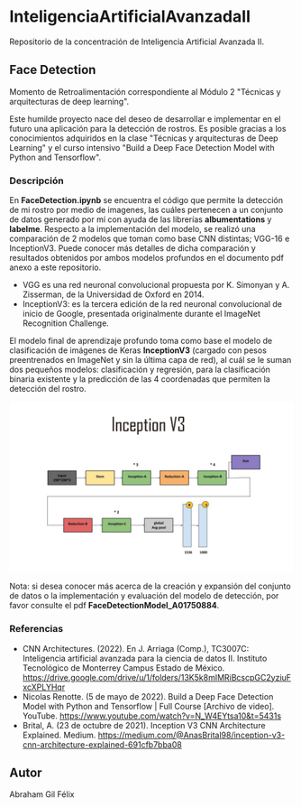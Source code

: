 # InteligenciaArtificialAvanzadaII
Repositorio de la concentración de Inteligencia Artificial Avanzada II.


## Face Detection

Momento de Retroalimentación correspondiente al Módulo 2 "Técnicas y arquitecturas de deep learning".

Este humilde proyecto nace del deseo de desarrollar e implementar en el futuro una aplicación para la detección de rostros. Es posible gracias a los conocimientos adquiridos en la clase "Técnicas y arquitecturas de Deep Learning" y el curso intensivo "Build a Deep Face Detection Model with Python and Tensorflow".

### Descripción

En **FaceDetection.ipynb** se encuentra el código que permite la detección de mi rostro por medio de imagenes, las cuáles pertenecen a un conjunto de datos generado por mí con ayuda de las librerías **albumentations** y **labelme**. Respecto a la implementación del modelo, se realizó una comparación de 2 modelos que toman como base CNN distintas; VGG-16 e InceptionV3. Puede conocer más detalles de dicha comparación y resultados obtenidos por ambos modelos profundos en el documento pdf anexo a este repositorio. 

* VGG es una red neuronal convolucional propuesta por K. Simonyan y A. Zisserman, de la Universidad de Oxford en 2014.
* InceptionV3: es la tercera edición de la red neuronal convolucional de inicio de Google, presentada originalmente durante el ImageNet Recognition Challenge.

El modelo final de aprendizaje profundo toma como base el modelo de clasificación de imágenes de Keras **InceptionV3** (cargado con pesos preentrenados en ImageNet y sin la última capa de red), al cuál se le suman dos pequeños modelos: clasificación y regresión, para la clasificación binaria existente y la predicción de las 4 coordenadas que permiten la detección del rostro. 

![Screenshot](inceptionv3.jpeg)

Nota: si desea conocer más acerca de la creación y expansión del conjunto de datos o la implementación y evaluación del modelo de detección, por favor consulte el pdf **FaceDetectionModel_A01750884**.

### Referencias
* CNN Architectures. (2022). En J. Arriaga (Comp.), TC3007C: Inteligencia artificial avanzada para la ciencia de datos II. Instituto Tecnológico de Monterrey Campus Estado de México. https://drive.google.com/drive/u/1/folders/13K5k8mIMRiBcscpGC2yziuFxcXPLYHqr
* Nicolas Renotte. (5 de mayo de 2022). Build a Deep Face Detection Model with Python and Tensorflow | Full Course [Archivo de video]. YouTube. https://www.youtube.com/watch?v=N_W4EYtsa10&t=5431s 
* Brital, A. (23 de octubre de 2021). Inception V3 CNN Architecture Explained. Medium. https://medium.com/@AnasBrital98/inception-v3-cnn-architecture-explained-691cfb7bba08


## Autor
Abraham Gil Félix

